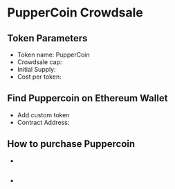 # PupperCoin Crowdsale

## Token Parameters
* Token name: PupperCoin 
* Crowdsale cap: 
* Initial Supply:
* Cost per token:

## Find Puppercoin on Ethereum Wallet
* Add custom token
* Contract Address: 

## How to purchase Puppercoin
* 

## 
* 

